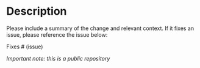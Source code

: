 # Description

Please include a summary of the change and  relevant context. If it fixes an issue, please reference the issue below:

Fixes # (issue)

*Important note: this is a public repository*
